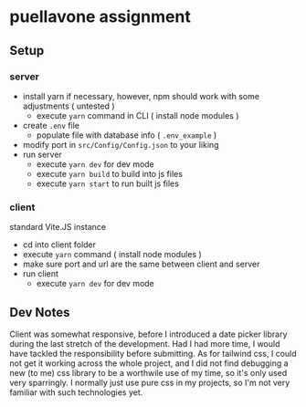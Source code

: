 # puellavone assignment

## Setup

### server

- install yarn if necessary, however, npm should work with some adjustments ( untested )
  - execute `yarn` command in CLI ( install node modules )
- create `.env` file
  - populate file with database info ( `.env_example` )
- modify port in `src/Config/Config.json` to your liking
- run server
  - execute `yarn dev` for dev mode
  - execute `yarn build` to build into js files
  - execute `yarn start` to run built js files   

 ### client

standard Vite.JS instance

- cd into client folder 
- execute `yarn` command ( install node modules )
- make sure port and url are the same between client and server
- run client
  - execute `yarn dev` for dev mode



## Dev Notes 

Client was somewhat responsive, before I introduced a date picker library during the last stretch of the development. Had I had more time, I would have tackled the responsibility before submitting. As for tailwind css, I could not get it working across the whole project, and I did not find debugging a new (to me) css library to be a worthwile use of my time, so it's only used very sparringly. I normally just use pure css in my projects, so I'm not very familiar with such technologies yet. 